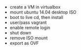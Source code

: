 
* create a VM in virtualbox
* mount ubuntu 14.04 desktop ISO
* boot to live cd, then install
* user/pass vagrant
* enable remote login
* shut down
* remove ISO mount
* export as OVF
